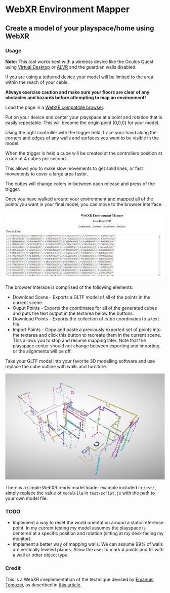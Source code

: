 # WebXR Environment Mapper

## Create a model of your playspace/home using WebXR

### Usage

**Note:** This tool works best with a wireless device like the Oculus Quest using [Virtual Desktop](https://www.vrdesktop.net/) or [ALVR](https://github.com/JackD83/ALVR/) and the guardian walls disabled.

If you are using a tethered device your model will be limited to the area within the reach of your cable.

**Always exercise caution and make sure your floors are clear of any obstacles and hazards before attempting to map an environment!**

Load the page in a [WebXR compatible browser](https://caniuse.com/#feat=webxr).

Put on your device and center your playspace at a point and rotation that is easily repeatable. This will become the origin point (0,0,0) for your model.

Using the right controller with the trigger held, trace your hand along the corners and edges of any walls and surfaces you want to be visible in the model.

When the trigger is held a cube will be created at the controllers position at a rate of 4 cubes per second.

This allows you to make slow movements to get solid lines, or fast movements to cover a large area faster.

The cubes will change colors in-between each release and press of the trigger.

Once you have walked around your environment and mapped all of the points you want in your final model, you can move to the browser interface.

![Website Screenshot](Screenshot.png)

The browser interace is comprised of the following elements:

* Download Scene - Exports a GLTF model of all of the points in the current scene.
* Ouput Points - Exports the coordinates for all of the generated cubes and puts the text output in the textarea below the buttons.
* Download Points - Exports the collection of cube coordinates to a text file.
* Import Points - Copy and paste a previously exported set of points into the textarea and click this button to recreate them in the current scene. This allows you to stop and resume mapping later. Note that the playspace center should not change between exporting and importing or the alignments will be off.

Take your GLTF model into your favorite 3D modelling software and use replace the cube outline with walls and furniture.

![Example Model](Example.jpg)

There is a simple WebXR ready model loader example included in `test/`, simply replace the value of `modelFile` in `test/script.js` with the path to your own model file.

### TODO

* Implement a way to reset the world orientation around a static reference point. In my current testing my model assumes the playspace is centered at a specific position and rotation (sitting at my desk facing my monitor).
* Implement a better way of mapping walls. We can assume 99% of walls are vertically leveled planes. Allow the user to mark 4 points and fill with a wall or other object type.


### Credit

This is a WebXR imeplementation of the technique devised by [Emanuel Tomozei](https://twitter.com/eman_insilico/status/1246428908356079616), as described in [this article](https://emanueltomozei.wordpress.com/2020/04/14/tutorial-how-to-map-a-vr-environment-to-your-home/).